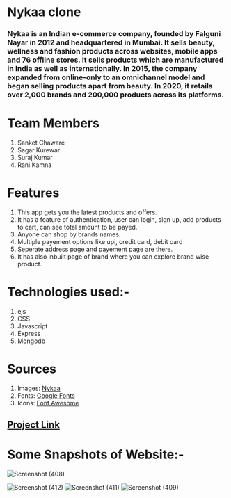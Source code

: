 # Nykaa clone
### Nykaa is an Indian e-commerce company, founded by Falguni Nayar in 2012 and headquartered in Mumbai. It sells beauty, wellness and fashion products across websites, mobile apps and 76 offline stores. It sells products which are manufactured in India as well as internationally. In 2015, the company expanded from online-only to an omnichannel model and began selling products apart from beauty. In 2020, it retails over 2,000 brands and 200,000 products across its platforms.
# Team Members
1. Sanket Chaware
2. Sagar Kurewar
3. Suraj Kumar
4. Rani Kamna
# Features
1. This app gets you the latest products and offers.
2. It has a feature of authentication, user can login, sign up, add products to cart, can see total amount to be payed.
3. Anyone can shop by brands names.
4. Multiple payement options like upi, credit card, debit card
5. Seperate address page and payement page are there.
6. It has also inbuilt page of brand where you can explore brand wise product.

# Technologies used:-
1. ejs 
2. CSS 
3. Javascript
4. Express
5. Mongodb



# Sources
1. Images: [Nykaa](https://www.nykaa.com/)
2. Fonts: [Google Fonts](https://fonts.google.com/)
3. Icons: [Font Awesome](https://fontawesome.com/)

## [Project Link](https://sanketnchaware.github.io/Nykaa_Project/)

# Some Snapshots of Website:-
![Screenshot (408)](https://user-images.githubusercontent.com/68117560/133995474-f8c726a4-0a58-4583-85cf-8ee9a6e7a1a8.png)

![Screenshot (412)](https://user-images.githubusercontent.com/68117560/133996420-7da769e9-be82-402f-aa91-bb5bf5c09710.png)
![Screenshot (411)](https://user-images.githubusercontent.com/68117560/133996426-bd87705e-05e9-4207-8696-15a54006b7f6.png)
![Screenshot (409)](https://user-images.githubusercontent.com/68117560/133996427-a223e132-46cc-4cab-b638-d277dbf1ea15.png)
